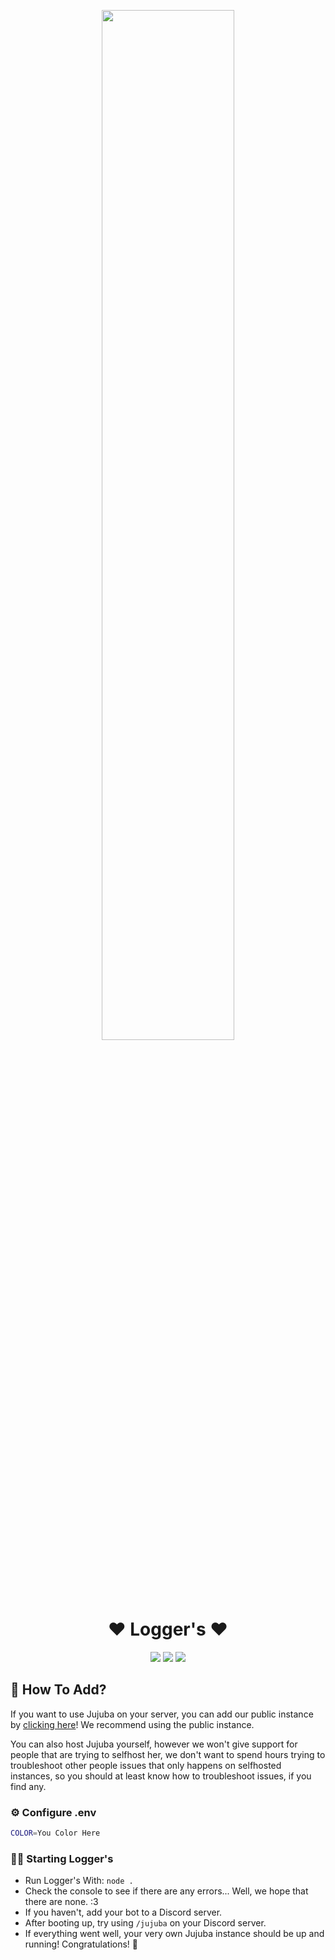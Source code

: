 <p align="center">
<img width="65%" src="">
<br>

<h1 align="center">❤️ Logger's ❤️</h1>

<p align="center">
<a href="https://top.gg/bot/1031185300178878514?utm_source=widget">
</a>
 </p>

<p align="center">
<a href="https://loggers.ga"><img src="https://img.shields.io/badge/website-jujuba-4daff8.svg"></a>
</a>
<a href="https://loggers.ga/donate"><img src="https://img.shields.io/badge/donate-jujuba-33cf57.svg"></a>
<a href="https://loggers.ga/support"><img src="https://discordapp.com/api/guilds/968570313027780638/widget.png"></a>
</p>


## 🤔 How To Add?

If you want to use Jujuba on your server, you can add our public instance by [clicking here](https://discord.com/api/oauth2/authorize?client_id=970134090152034354&permissions=8&scope=applications.commands%20bot)! We recommend using the public instance.

You can also host Jujuba yourself, however we won't give support for people that are trying to selfhost her, we don't want to spend hours trying to troubleshoot other people issues that only happens on selfhosted instances, so you should at least know how to troubleshoot issues, if you find any.

### ⚙️ Configure .env

```bash
COLOR=You Color Here
```

### 🏃‍♂️ Starting Logger's
* Run Logger's With: `node .` 
* Check the console to see if there are any errors... Well, we hope that there are none. :3
* If you haven't, add your bot to a Discord server.
* After booting up, try using `/jujuba` on your Discord server.
* If everything went well, your very own Jujuba instance should be up and running! Congratulations! 🎉
